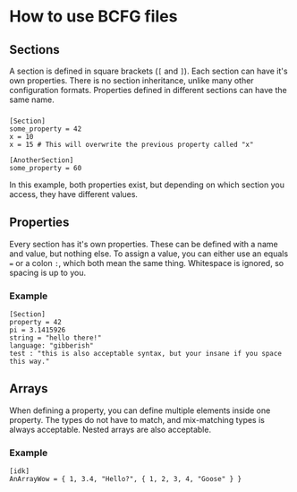 # How to use BCFG files
## Sections
A section is defined in square brackets (`[` and `]`). Each section can have it's own properties. There is no section inheritance, unlike many other configuration formats. Properties defined in different sections can have the same name.
###
```
[Section]
some_property = 42
x = 10
x = 15 # This will overwrite the previous property called "x"

[AnotherSection]
some_property = 60
```
In this example, both properties exist, but depending on which section you access, they have different values.
## Properties
Every section has it's own properties. These can be defined with a name and value, but nothing else. To assign a value, you can either use an equals `=` or a colon `:`, which both mean the same thing. Whitespace is ignored, so spacing is up to you.
### Example
```
[Section]
property = 42
pi = 3.1415926
string = "hello there!"
language: "gibberish"
test : "this is also acceptable syntax, but your insane if you space this way."
```
## Arrays
When defining a property, you can define multiple elements inside one property. The types do not have to match, and mix-matching types is always acceptable. Nested arrays are also acceptable.
### Example
```
[idk]
AnArrayWow = { 1, 3.4, "Hello?", { 1, 2, 3, 4, "Goose" } }
```
